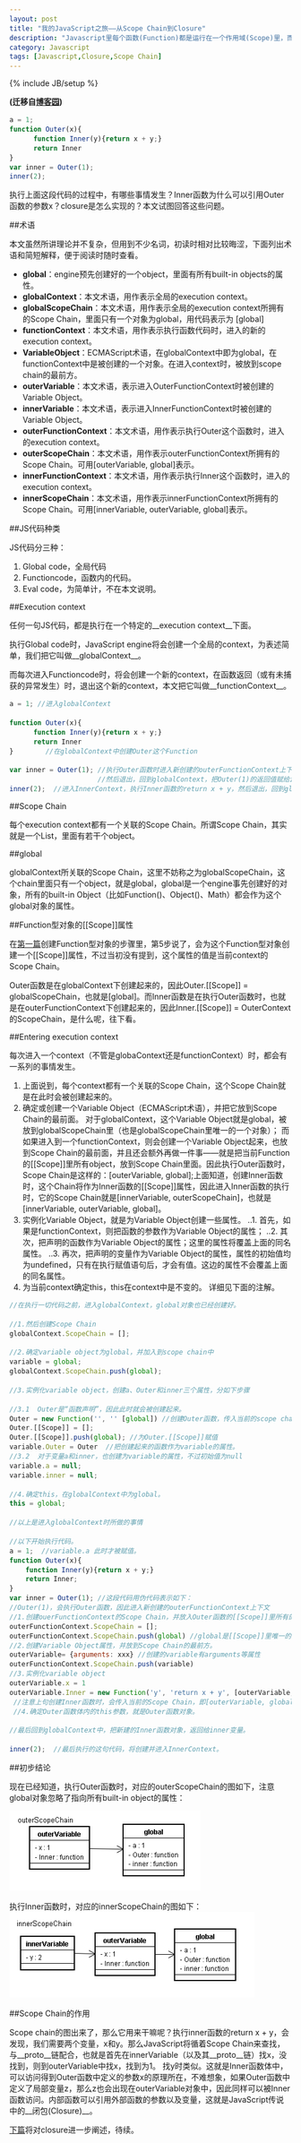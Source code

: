 ```yaml
---
layout: post
title: "我的JavaScript之旅——从Scope Chain到Closure"
description: "Javascript里每个函数(Function)都是运行在一个作用域(Scope)里，而且一个函数的作用域连着外部函数的作用域，像个链条一样，最终指向全局作用域。javascript会沿着这个链条由下而上地去找变量。也就是内部函数可以使用外部函数定义的变量,这就是闭包（Closure）的实现机制。"
category: Javascript
tags: [Javascript,Closure,Scope Chain]
---
```

{% include JB/setup %}

**(迁移自[博客园](http://www.cnblogs.com/CaiAbin/archive/2010/09/05/1818493.html))**

```javascript
a = 1;
function Outer(x){
      function Inner(y){return x + y;}
      return Inner
}
var inner = Outer(1);
inner(2);
```

执行上面这段代码的过程中，有哪些事情发生？Inner函数为什么可以引用Outer函数的参数x？closure是怎么实现的？本文试图回答这些问题。

 
##术语

本文虽然所讲理论并不复杂，但用到不少名词，初读时相对比较晦涩，下面列出术语和简短解释，便于阅读时随时查看。

* __global__：engine预先创建好的一个object，里面有所有built-in objects的属性。
* __globalContext__：本文术语，用作表示全局的execution context。
* __globalScopeChain__：本文术语，用作表示全局的execution context所拥有的Scope Chain，里面只有一个对象为global，用代码表示为 [global]
* __functionContext__：本文术语，用作表示执行函数代码时，进入的新的execution context。
* __VariableObject__：ECMAScript术语，在globalContext中即为global，在functionContext中是被创建的一个对象。在进入context时，被放到scope chain的最前方。
* __outerVariable__：本文术语，表示进入OuterFunctionContext时被创建的Variable Object。
* __innerVariable__：本文术语，表示进入InnerFunctionContext时被创建的Variable Object。
* __outerFunctionContext__：本文术语，用作表示执行Outer这个函数时，进入的execution context。
* __outerScopeChain__：本文术语，用作表示outerFunctionContext所拥有的Scope Chain。可用[outerVariable, global]表示。
* __innerFunctionContext__：本文术语，用作表示执行Inner这个函数时，进入的execution context。
* __innerScopeChain__：本文术语，用作表示innerFunctionContext所拥有的Scope Chain。可用[innerVariable, outerVariable, global]表示。
 

##JS代码种类

JS代码分三种：

1. Global code，全局代码
2. Functioncode，函数内的代码。
3. Eval code，为简单计，不在本文说明。
 

##Execution context

任何一句JS代码，都是执行在一个特定的__execution context__下面。

执行Global code时，JavaScript engine将会创建一个全局的context，为表述简单，我们把它叫做__globalContext__。

而每次进入Functioncode时，将会创建一个新的context，在函数返回（或有未捕获的异常发生）时，退出这个新的context，本文把它叫做__functionContext__。

```javascript
a = 1; //进入globalContext

function Outer(x){
      function Inner(y){return x + y;}
      return Inner
}        //在globalContext中创建Outer这个Function

var inner = Outer(1); //执行Outer函数时进入新创建的outerFunctionContext上下文。
                      //然后退出，回到globalContext，把Outer(1)的返回值赋给inner这个变量。
inner(2);  //进入InnerContext，执行Inner函数的return x + y，然后退出，回到globalContext
```

##Scope Chain

每个execution context都有一个关联的Scope Chain。所谓Scope Chain，其实就是一个List，里面有若干个object。

 
##global

globalContext所关联的Scope Chain，这里不妨称之为globalScopeChain，这个chain里面只有一个object，就是global，global是一个engine事先创建好的对象，所有的built-in Object（比如Function()、Object()、Math）都会作为这个global对象的属性。

 

##Function型对象的[[Scope]]属性

在[第一篇](/javascript/2013/08/24/javascript-1-prototype/ "我的Javascript之旅——对象的原型链是如何实现的")创建Function型对象的步骤里，第5步说了，会为这个Function型对象创建一个[[Scope]]属性，不过当初没有提到，这个属性的值是当前context的Scope Chain。

Outer函数是在globalContext下创建起来的，因此Outer.[[Scope]] = globalScopeChain，也就是[global]。而Inner函数是在执行Outer函数时，也就是在outerFunctionContext下创建起来的，因此Inner.[[Scope]] = OuterContext的ScopeChain，是什么呢，往下看。

 

##Entering execution context

每次进入一个context（不管是globaContext还是functionContext）时，都会有一系列的事情发生。

1. 上面说到，每个context都有一个关联的Scope Chain，这个Scope Chain就是在此时会被创建起来的。
2. 确定或创建一个Variable Object（ECMAScript术语），并把它放到Scope Chain的最前面。
对于globalContext，这个Variable Object就是global，被放到globalScopeChain里（也是globalScopeChain里唯一的一个对象）；
而如果进入到一个functionContext，则会创建一个Variable Object起来，也放到Scope Chain的最前面，并且还会额外再做一件事——就是把当前Function的[[Scope]]里所有object，放到Scope Chain里面。因此执行Outer函数时，Scope Chain是这样的：[outerVariable, global];上面知道，创建Inner函数时，这个Chain将作为Inner函数的[[Scope]]属性，因此进入Inner函数的执行时，它的Scope Chain就是[innerVariable, outerScopeChain]，也就是[innerVariable, outerVariable, global]。
3. 实例化Variable Object，就是为Variable Object创建一些属性。
..1. 首先，如果是functionContext，则把函数的参数作为Variable Object的属性；
..2. 其次，把声明的函数作为Variable Object的属性；这里的属性将覆盖上面的同名属性。
..3. 再次，把声明的变量作为Variable Object的属性，属性的初始值均为undefined，只有在执行赋值语句后，才会有值。这边的属性不会覆盖上面的同名属性。
4. 为当前context确定this，this在context中是不变的。
详细见下面的注解。
 

```javascript
//在执行一切代码之前，进入globalContext，global对象也已经创建好。

//1.然后创建Scope Chain
globalContext.ScopeChain = [];  

//2.确定variable object为global，并加入到scope chain中
variable = global;
globalContext.ScopeChain.push(global); 

//3.实例化variable object，创建a、Outer和inner三个属性，分如下步骤

//3.1  Outer是“函数声明”，因此此时就会被创建起来。 
Outer = new Function('', '' [global]) //创建Outer函数，传入当前的scope chain，即[global]
Outer.[[Scope]] = [];  
Outer.[[Scope]].push(global); //为Outer.[[Scope]]赋值
variable.Outer = Outer  //把创建起来的函数作为variable的属性。
//3.2  对于变量a和inner，也创建为variable的属性，不过初始值为null
variable.a = null;
variable.inner = null;

//4.确定this，在globalContext中为global。
this = global;

//以上是进入globalContext时所做的事情
 
//以下开始执行代码。
a = 1;  //variable.a 此时才被赋值。
function Outer(x){
    function Inner(y){return x + y;}
    return Inner;
}      
var inner = Outer(1); //这段代码用伪代码表示如下：
//Outer(1)，会执行Outer函数，因此进入新创建的outerFunctionContext上下文
//1.创建ouerFunctionContext的Scope Chain，并放入Outer函数的[[Scope]]里所有的object
outerFunctionContext.ScopeChain = [];
outerFunctionContext.ScopeChain.push(global) //global是[[Scope]]里唯一的对象。
//2.创建Variable Object属性，并放到Scope Chain的最前方。
outerVariable= {arguments: xxx} //创建的variable有arguments等属性
outerFunctionContext.ScopeChain.push(variable)
//3.实例化variable object
outerVariable.x = 1
outerVariable.Inner = new Function('y', 'return x + y', [outerVariable, global]) 
 //注意上句创建Inner函数时，会传入当前的Scope Chain，即[outerVariable, global]
 //4.确定Outer函数体内的this参数，就是Outer函数对象。

//最后回到globalContext中，把新建的Inner函数对象，返回给inner变量。

inner(2);  //最后执行的这句代码，将创建并进入InnerContext。
```

 

##初步结论

现在已经知道，执行Outer函数时，对应的outerScopeChain的图如下，注意global对象忽略了指向所有built-in object的属性：

![outerScopeChain](/uploads/20130901/outerScopeChain.png)
　　

执行Inner函数时，对应的innerScopeChain的图如下：
![innerScopeChain](/uploads/20130901/innerScopeChain.png)　

##Scope Chain的作用

Scope chain的图出来了，那么它用来干嘛呢？执行inner函数的return x + y，会发现，我们需要两个变量，x和y。那么JavaScript将循着Scope Chain来查找，与\_\_proto\_\_链配合，也就是首先在innerVariable（以及其\_\_proto\_\_链）找x，没找到，则到outerVariable中找x，找到为1。 找y时类似。这就是Inner函数体中，可以访问得到Outer函数中定义的参数x的原理所在，不难想象，如果Outer函数中定义了局部变量z，那么z也会出现在outerVariable对象中，因此同样可以被Inner函数访问。内部函数可以引用外部函数的参数以及变量，这就是JavaScript传说中的__闭包(Closure)__。

 

[下篇](/javascript/2013/09/01/javascript-4-the-creation-of-closure/ "“闭包”是什么时候创建的")将对closure进一步阐述，待续。